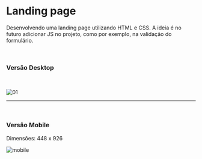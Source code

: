 ﻿# Landing page
 
 Desenvolvendo uma landing page utilizando HTML e CSS. A ideia é no futuro adicionar JS no projeto, como por exemplo, na validação do formulário.
 
<br>
<h3> Versão Desktop </h3>
<br>

![01](https://user-images.githubusercontent.com/111023661/231306301-49d56f2a-4b80-45cc-b59d-7b20bfe035b5.JPG)

<hr><br>

<h3> Versão Mobile </h3>

Dimensões: 448 x 926 
<br>

![mobile](https://user-images.githubusercontent.com/111023661/231596942-4dc9c3a9-41e4-4208-ae46-e012086780d5.JPG)
